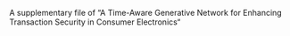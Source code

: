 A supplementary file of “A Time-Aware Generative Network for Enhancing Transaction Security in Consumer Electronics“
